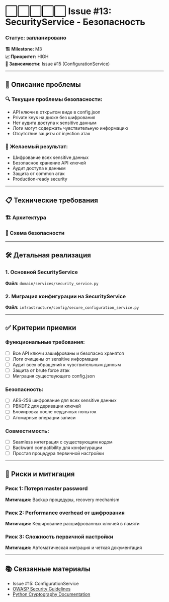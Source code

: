 # ⬜⬜⬜⬜⬜ Issue #13: SecurityService - Безопасность
### Статус: запланировано

**🏗️ Milestone:** M3  
**📈 Приоритет:** HIGH  
**🔗 Зависимости:** Issue #15 (ConfigurationService)

---

## 📝 Описание проблемы


### 🔍 Текущие проблемы безопасности:
- API ключи в открытом виде в config.json
- Private keys на диске без шифрования
- Нет аудита доступа к sensitive данным
- Логи могут содержать чувствительную информацию
- Отсутствие защиты от injection атак

### 🎯 Желаемый результат:
- Шифрование всех sensitive данных
- Безопасное хранение API ключей
- Аудит доступа к данным
- Защита от common атак
- Production-ready security

---

## 📋 Технические требования

### 🏗️ Архитектура


### 🔐 Схема безопасности


---

## 🛠️ Детальная реализация

### 1. **Основной SecurityService**

**Файл:** `domain/services/security_service.py`


### 2. **Миграция конфигурации на SecurityService**

**Файл:** `infrastructure/config/secure_configuration_service.py`


---

## ✅ Критерии приемки

### Функциональные требования:
- [ ] Все API ключи зашифрованы и безопасно хранятся
- [ ] Логи очищены от sensitive информации
- [ ] Аудит всех обращений к чувствительным данным
- [ ] Защита от brute force атак
- [ ] Миграция существующего config.json

### Безопасность:
- [ ] AES-256 шифрование для всех sensitive данных
- [ ] PBKDF2 для деривации ключей
- [ ] Блокировка после неудачных попыток
- [ ] Атомарные операции записи

### Совместимость:
- [ ] Seamless интеграция с существующим кодом
- [ ] Backward compatibility для конфигурации
- [ ] Простая процедура первичной настройки

---

## 🚧 Риски и митигация

### Риск 1: Потеря master password
**Митигация:** Backup процедуры, recovery mechanism

### Риск 2: Performance overhead от шифрования
**Митигация:** Кеширование расшифрованных ключей в памяти

### Риск 3: Сложность первичной настройки
**Митигация:** Автоматическая миграция и четкая документация

---

## 📚 Связанные материалы

- Issue #15: ConfigurationService  
- [OWASP Security Guidelines](https://owasp.org/www-project-top-ten/)
- [Python Cryptography Documentation](https://cryptography.io/)

